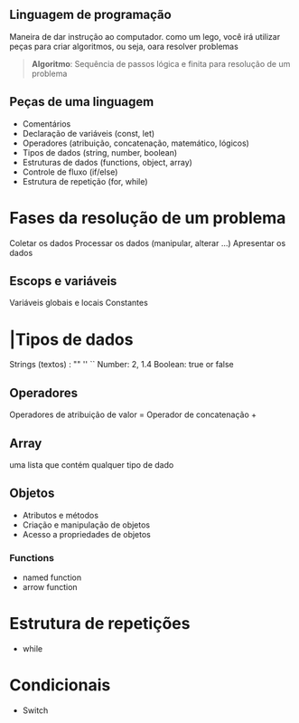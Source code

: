 ## Linguagem de programação

Maneira de dar instrução ao computador.
como um lego, você irá utilizar peças para criar algoritmos, ou seja, oara resolver problemas

>    **Algoritmo**: Sequência de passos lógica e finita para resolução de um problema

## Peças de uma linguagem

- Comentários
- Declaração de variáveis (const, let)
- Operadores (atribuição, concatenação, matemático, lógicos)
- Tipos de dados (string, number, boolean)
- Estruturas de dados (functions, object, array)
- Controle de fluxo (if/else)
- Estrutura de repetição (for, while)

# Fases da resolução de um problema

Coletar os dados
Processar os dados (manipular, alterar ...)
Apresentar os dados

## Escops e variáveis

Variáveis globais e locais
Constantes 

# |Tipos de dados

Strings (textos) : "" '' ``
Number: 2, 1.4
Boolean: true or false

## Operadores

Operadores de atribuição de valor =
Operador de concatenação +

## Array

uma lista que contém qualquer tipo de dado

## Objetos

- Atributos e métodos
- Criação e manipulação de objetos
- Acesso a propriedades de objetos

### Functions

- named function
- arrow function

# Estrutura de repetições

- while

# Condicionais 

- Switch